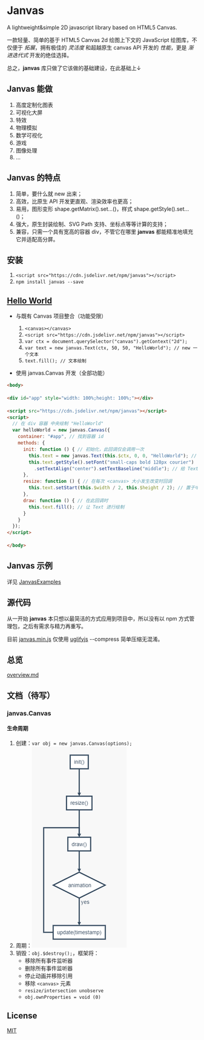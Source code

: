 # Janvas

A lightweight&amp;simple 2D javascript library based on HTML5 Canvas.

一款轻量、简单的基于 HTML5 Canvas 2d 绘图上下文的 JavaScript 绘图库，不仅便于 *拓展*，拥有极佳的 *灵活度* 和超越原生 canvas API 开发的 *性能*，更是 *渐进迭代式* 开发的绝佳选择。

总之，**janvas** 库只做了它该做的基础建设，在此基础上&darr;

## Janvas 能做

1. 高度定制化图表
2. 可视化大屏
3. 特效
4. 物理模拟
5. 数学可视化
6. 游戏
7. 图像处理
8. \.\.\.

## Janvas 的特点

1. 简单，要什么就 new 出来；
2. 高效，比原生 API 开发更直观、渲染效率也更高；
3. 易用，图形变形 shape.getMatrix().set...()，样式 shape.getStyle().set...()；
4. 强大，原生封装绘制、SVG Path 支持、坐标点等等计算的支持；
5. 兼容，只需一个具有宽高的容器 div，不管它在哪里 **janvas** 都能精准地填充它并适配高分屏。

## 安装

1. `<script src="https://cdn.jsdelivr.net/npm/janvas"></script>`
2. `npm install janvas --save`

## [Hello World](https://jarenchow.github.io/JanvasExamples/html/hello_world.html)

- 与既有 Canvas 项目整合（功能受限）
  1. `<canvas></canvas>`
  2. `<script src="https://cdn.jsdelivr.net/npm/janvas"></script>`
  3. `var ctx = document.querySelector("canvas").getContext("2d");`
  4. `var text = new janvas.Text(ctx, 50, 50, "HelloWorld"); // new 一个文本`
  5. `text.fill(); // 文本绘制`

- 使用 janvas.Canvas 开发（全部功能）

```html
<body>

<div id="app" style="width: 100%;height: 100%;"></div>

<script src="https://cdn.jsdelivr.net/npm/janvas"></script>
<script>
  // 在 div 容器 中央绘制 "HelloWorld"
  var helloWorld = new janvas.Canvas({
    container: "#app", // 找到容器 id
    methods: {
      init: function () { // 初始化，此回调仅会调用一次
        this.text = new janvas.Text(this.$ctx, 0, 0, "HelloWorld"); // new 一个 Text
        this.text.getStyle().setFont("small-caps bold 128px courier")
          .setTextAlign("center").setTextBaseline("middle"); // 给 Text 设置样式
      },
      resize: function () { // 在每次 <canvas> 大小发生改变时回调
        this.text.setStart(this.$width / 2, this.$height / 2); // 置于中间
      },
      draw: function () { // 在此回调时
        this.text.fill(); // 让 Text 进行绘制
      }
    }
  });
</script>

</body>
```

## Janvas 示例

详见 [JanvasExamples](https://github.com/JarenChow/JanvasExamples)

## 源代码

从一开始 **janvas** 本只想以最简洁的方式应用到项目中，所以没有以 npm 方式管理包，之后有需求与精力再重写。

目前 [janvas.min.js](./dist/janvas.min.js) 仅使用 [uglifyjs](https://github.com/mishoo/UglifyJS) --compress 简单压缩无混淆。

## 总览

[overview.md](./doc/overview.md)

## 文档（待写）

### janvas.Canvas

#### 生命周期

1. 创建：`var obj = new janvas.Canvas(options);`
2. 周期：![lifecircle](./doc/lifecircle.png)
3. 销毁：`obj.$destroy();`，框架将：
   - 移除所有事件监听器
   - 删除所有事件监听器
   - 停止动画并移除引用
   - 移除 `<canvas>` 元素
   - `resize/intersection unobserve`
   - `obj.ownProperties = void (0)`

## License

[MIT](https://opensource.org/licenses/MIT)
